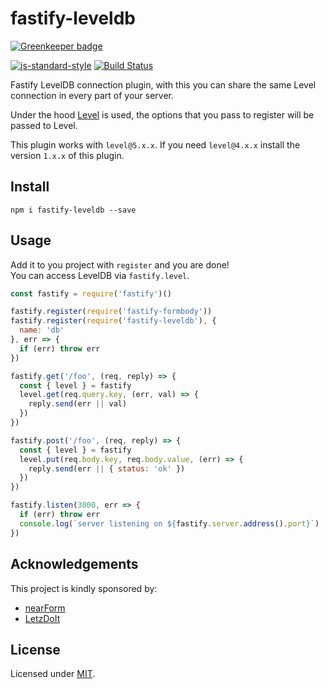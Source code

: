 # fastify-leveldb

[![Greenkeeper badge](https://badges.greenkeeper.io/fastify/fastify-leveldb.svg)](https://greenkeeper.io/)

[![js-standard-style](https://img.shields.io/badge/code%20style-standard-brightgreen.svg?style=flat)](http://standardjs.com/)  [![Build Status](https://travis-ci.org/fastify/fastify-leveldb.svg?branch=master)](https://travis-ci.org/fastify/fastify-leveldb)


Fastify LevelDB connection plugin, with this you can share the same Level connection in every part of your server.

Under the hood [Level](https://github.com/Level/level) is used, the options that you pass to register will be passed to Level.

This plugin works with `level@5.x.x`. If you need `level@4.x.x` install the version `1.x.x` of this plugin.

## Install
```
npm i fastify-leveldb --save
```
## Usage
Add it to you project with `register` and you are done!  
You can access LevelDB via `fastify.level`.
```js
const fastify = require('fastify')()

fastify.register(require('fastify-formbody'))
fastify.register(require('fastify-leveldb'), {
  name: 'db'
}, err => {
  if (err) throw err
})

fastify.get('/foo', (req, reply) => {
  const { level } = fastify
  level.get(req.query.key, (err, val) => {
    reply.send(err || val)
  })
})

fastify.post('/foo', (req, reply) => {
  const { level } = fastify
  level.put(req.body.key, req.body.value, (err) => {
    reply.send(err || { status: 'ok' })
  })
})

fastify.listen(3000, err => {
  if (err) throw err
  console.log(`server listening on ${fastify.server.address().port}`)
})
```

## Acknowledgements

This project is kindly sponsored by:
- [nearForm](http://nearform.com)
- [LetzDoIt](http://www.letzdoitapp.com/)

## License

Licensed under [MIT](./LICENSE).
